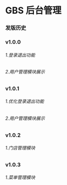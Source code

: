# GBS 后台管理

### 发版历史

### v1.0.0

###### 1.登录退出功能

###### 2.用户管理模块展示

### v1.0.1

###### 1.优化登录退出功能

###### 2.用户管理模块展示

### v1.0.2

###### 1.门店管理模块

### v1.0.3

###### 1.菜单管理模块

